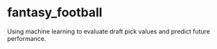 # fantasy_football
Using machine learning to evaluate draft pick values and predict future performance.
